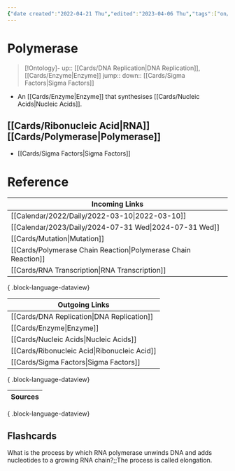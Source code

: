 ```yaml
---
{"date created":"2022-04-21 Thu","edited":"2023-04-06 Thu","tags":["on/Science/Biology/Genetics","School"],"dg-publish":true,"permalink":"/cards/polymerase/","dgPassFrontmatter":true}
---
```


# Polymerase

> [!Ontology]-
> up:: [[Cards/DNA Replication\|DNA Replication]], [[Cards/Enzyme\|Enzyme]]
> jump::
> down:: [[Cards/Sigma Factors\|Sigma Factors]]

- An [[Cards/Enzyme\|Enzyme]] that synthesises [[Cards/Nucleic Acids\|Nucleic Acids]].

## [[Cards/Ribonucleic Acid\|RNA]] [[Cards/Polymerase\|Polymerase]]

- [[Cards/Sigma Factors\|Sigma Factors]]

# Reference

| Incoming Links                                                    |
| ----------------------------------------------------------------- |
| [[Calendar/2022/Daily/2022-03-10\|2022-03-10]]                 |
| [[Calendar/2023/Daily/2024-07-31 Wed\|2024-07-31 Wed]]         |
| [[Cards/Mutation\|Mutation]]                                   |
| [[Cards/Polymerase Chain Reaction\|Polymerase Chain Reaction]] |
| [[Cards/RNA Transcription\|RNA Transcription]]                 |

{ .block-language-dataview}

| Outgoing Links                                  |
| ----------------------------------------------- |
| [[Cards/DNA Replication\|DNA Replication]]   |
| [[Cards/Enzyme\|Enzyme]]                     |
| [[Cards/Nucleic Acids\|Nucleic Acids]]       |
| [[Cards/Ribonucleic Acid\|Ribonucleic Acid]] |
| [[Cards/Sigma Factors\|Sigma Factors]]       |

{ .block-language-dataview}

| Sources |
| ------- |

{ .block-language-dataview}

## Flashcards

What is the process by which RNA polymerase unwinds DNA and adds nucleotides to a growing RNA chain?;;The process is called elongation.